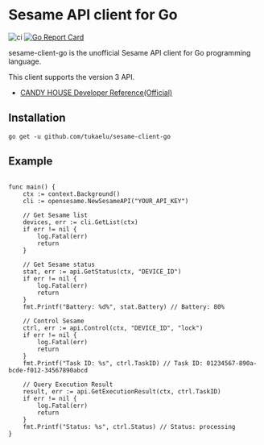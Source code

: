 # Sesame API client for Go

![ci](https://github.com/tukaelu/sesame-client-go/workflows/ci/badge.svg?branch=master)
[![Go Report Card](https://goreportcard.com/badge/github.com/tukaelu/sesame-client-go)](https://goreportcard.com/report/github.com/tukaelu/sesame-client-go)

sesame-client-go is the unofficial Sesame API client for Go programming language.

This client supports the version 3 API.

- [CANDY HOUSE Developer Reference(Official)](https://docs.candyhouse.co/)

Installation
------------

```
go get -u github.com/tukaelu/sesame-client-go
```

Example
-------

```

func main() {
    ctx := context.Background()
    cli := opensesame.NewSesameAPI("YOUR_API_KEY")

    // Get Sesame list
	devices, err := cli.GetList(ctx)
	if err != nil {
        log.Fatal(err)
		return
	}

    // Get Sesame status
    stat, err := api.GetStatus(ctx, "DEVICE_ID")
	if err != nil {
        log.Fatal(err)
		return
	}
    fmt.Printf("Battery: %d%", stat.Battery) // Battery: 80%

    // Control Sesame
    ctrl, err := api.Control(ctx, "DEVICE_ID", "lock")
	if err != nil {
        log.Fatal(err)
		return
	}
    fmt.Printf("Task ID: %s", ctrl.TaskID) // Task ID: 01234567-890a-bcde-f012-34567890abcd

    // Query Execution Result
    result, err := api.GetExecutionResult(ctx, ctrl.TaskID)
	if err != nil {
        log.Fatal(err)
		return
	}
    fmt.Printf("Status: %s", ctrl.Status) // Status: processing
}

```
